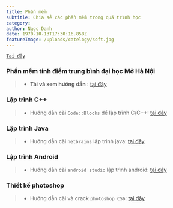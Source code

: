 ```yaml
---
title: Phần mềm
subtitle: Chia sẻ các phần mềm trong quá trình học
category:
author: Ngọc Danh
date: 1970-10-13T17:30:16.858Z
featureImage: /uploads/catelogy/soft.jpg
---
```


[`Tại đây`](https://bom.to/owcfnEa)

### Phần mềm tính điểm trung bình đại học Mở Hà Nội
>- **Tải và xem hướng dẫn** : [tại đây](https://bit.ly/3kM5FIo)
### Lập trình C++
>- Hướng dẫn cài `Code::Blocks` để lập trình C/C++: [tại đây](/huong-dan-cai-code-blocks)
### Lập trình Java
>- Hướng dẫn cài `netbrains` lập trình java: [tại đây](/#)
### Lập trình Android
>- Hướng dẫn cài `android studio` lập trình android: [tại đây](/#)
### Thiết kế photoshop
>- Hướng dẫn cài và crack `photoshop CS6`: [tại đây](/huong-dan-tai-crack-photoshop-cs6)
